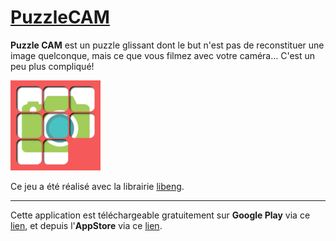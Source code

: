 # [PuzzleCAM](https://github.com/STUDIO-Artaban/PuzzleCAM)
**Puzzle CAM** est un puzzle glissant dont le but n'est pas de reconstituer une image quelconque, mais ce que vous filmez avec votre caméra... C'est un peu plus compliqué!

![PuzzleCAM screenshot](https://github.com/STUDIO-Artaban/PuzzleCAM/blob/master/res/drawable-xxhdpi/ic_launcher.png)

Ce jeu a été réalisé avec la librairie [libeng](https://github.com/STUDIO-Artaban/libeng).
________________________________________________
Cette application est téléchargeable gratuitement sur **Google Play** via ce [lien](https://play.google.com/store/apps/details?id=com.studio.artaban.puzzlecam), et depuis l'**AppStore** via ce [lien](https://itunes.apple.com/fr/app/puzzle-cam./id930029567).

